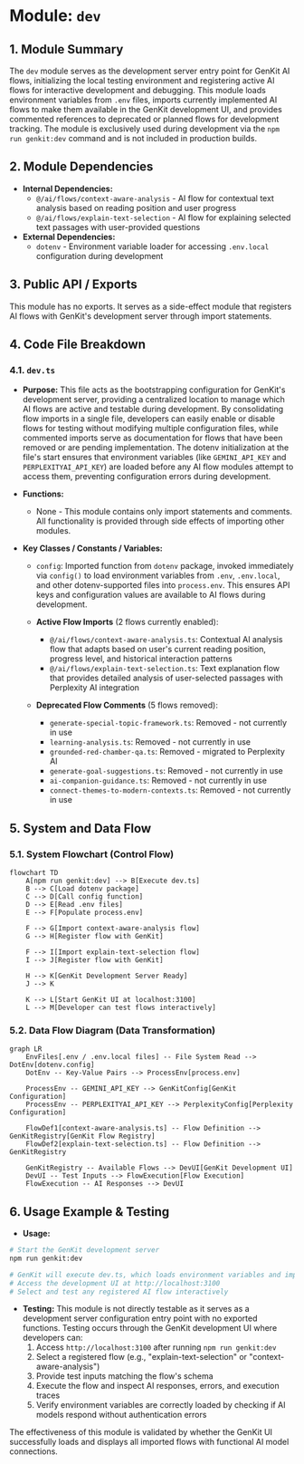 # Module: `dev`

## 1. Module Summary

The `dev` module serves as the development server entry point for GenKit AI flows, initializing the local testing environment and registering active AI flows for interactive development and debugging. This module loads environment variables from `.env` files, imports currently implemented AI flows to make them available in the GenKit development UI, and provides commented references to deprecated or planned flows for development tracking. The module is exclusively used during development via the `npm run genkit:dev` command and is not included in production builds.

## 2. Module Dependencies

* **Internal Dependencies:**
  * `@/ai/flows/context-aware-analysis` - AI flow for contextual text analysis based on reading position and user progress
  * `@/ai/flows/explain-text-selection` - AI flow for explaining selected text passages with user-provided questions
* **External Dependencies:**
  * `dotenv` - Environment variable loader for accessing `.env.local` configuration during development

## 3. Public API / Exports

This module has no exports. It serves as a side-effect module that registers AI flows with GenKit's development server through import statements.

## 4. Code File Breakdown

### 4.1. `dev.ts`

* **Purpose:** This file acts as the bootstrapping configuration for GenKit's development server, providing a centralized location to manage which AI flows are active and testable during development. By consolidating flow imports in a single file, developers can easily enable or disable flows for testing without modifying multiple configuration files, while commented imports serve as documentation for flows that have been removed or are pending implementation. The dotenv initialization at the file's start ensures that environment variables (like `GEMINI_API_KEY` and `PERPLEXITYAI_API_KEY`) are loaded before any AI flow modules attempt to access them, preventing configuration errors during development.

* **Functions:**
    * None - This module contains only import statements and comments. All functionality is provided through side effects of importing other modules.

* **Key Classes / Constants / Variables:**
    * `config`: Imported function from `dotenv` package, invoked immediately via `config()` to load environment variables from `.env`, `.env.local`, and other dotenv-supported files into `process.env`. This ensures API keys and configuration values are available to AI flows during development.

    * **Active Flow Imports** (2 flows currently enabled):
      - `@/ai/flows/context-aware-analysis.ts`: Contextual AI analysis flow that adapts based on user's current reading position, progress level, and historical interaction patterns
      - `@/ai/flows/explain-text-selection.ts`: Text explanation flow that provides detailed analysis of user-selected passages with Perplexity AI integration

    * **Deprecated Flow Comments** (5 flows removed):
      - `generate-special-topic-framework.ts`: Removed - not currently in use
      - `learning-analysis.ts`: Removed - not currently in use
      - `grounded-red-chamber-qa.ts`: Removed - migrated to Perplexity AI
      - `generate-goal-suggestions.ts`: Removed - not currently in use
      - `ai-companion-guidance.ts`: Removed - not currently in use
      - `connect-themes-to-modern-contexts.ts`: Removed - not currently in use

## 5. System and Data Flow

### 5.1. System Flowchart (Control Flow)

```mermaid
flowchart TD
    A[npm run genkit:dev] --> B[Execute dev.ts]
    B --> C[Load dotenv package]
    C --> D[Call config function]
    D --> E[Read .env files]
    E --> F[Populate process.env]

    F --> G[Import context-aware-analysis flow]
    G --> H[Register flow with GenKit]

    F --> I[Import explain-text-selection flow]
    I --> J[Register flow with GenKit]

    H --> K[GenKit Development Server Ready]
    J --> K

    K --> L[Start GenKit UI at localhost:3100]
    L --> M[Developer can test flows interactively]
```

### 5.2. Data Flow Diagram (Data Transformation)

```mermaid
graph LR
    EnvFiles[.env / .env.local files] -- File System Read --> DotEnv[dotenv.config]
    DotEnv -- Key-Value Pairs --> ProcessEnv[process.env]

    ProcessEnv -- GEMINI_API_KEY --> GenKitConfig[GenKit Configuration]
    ProcessEnv -- PERPLEXITYAI_API_KEY --> PerplexityConfig[Perplexity Configuration]

    FlowDef1[context-aware-analysis.ts] -- Flow Definition --> GenKitRegistry[GenKit Flow Registry]
    FlowDef2[explain-text-selection.ts] -- Flow Definition --> GenKitRegistry

    GenKitRegistry -- Available Flows --> DevUI[GenKit Development UI]
    DevUI -- Test Inputs --> FlowExecution[Flow Execution]
    FlowExecution -- AI Responses --> DevUI
```

## 6. Usage Example & Testing

* **Usage:**
```bash
# Start the GenKit development server
npm run genkit:dev

# GenKit will execute dev.ts, which loads environment variables and imports flows
# Access the development UI at http://localhost:3100
# Select and test any registered AI flow interactively
```

* **Testing:** This module is not directly testable as it serves as a development server configuration entry point with no exported functions. Testing occurs through the GenKit development UI where developers can:
  1. Access `http://localhost:3100` after running `npm run genkit:dev`
  2. Select a registered flow (e.g., "explain-text-selection" or "context-aware-analysis")
  3. Provide test inputs matching the flow's schema
  4. Execute the flow and inspect AI responses, errors, and execution traces
  5. Verify environment variables are correctly loaded by checking if AI models respond without authentication errors

The effectiveness of this module is validated by whether the GenKit UI successfully loads and displays all imported flows with functional AI model connections.
